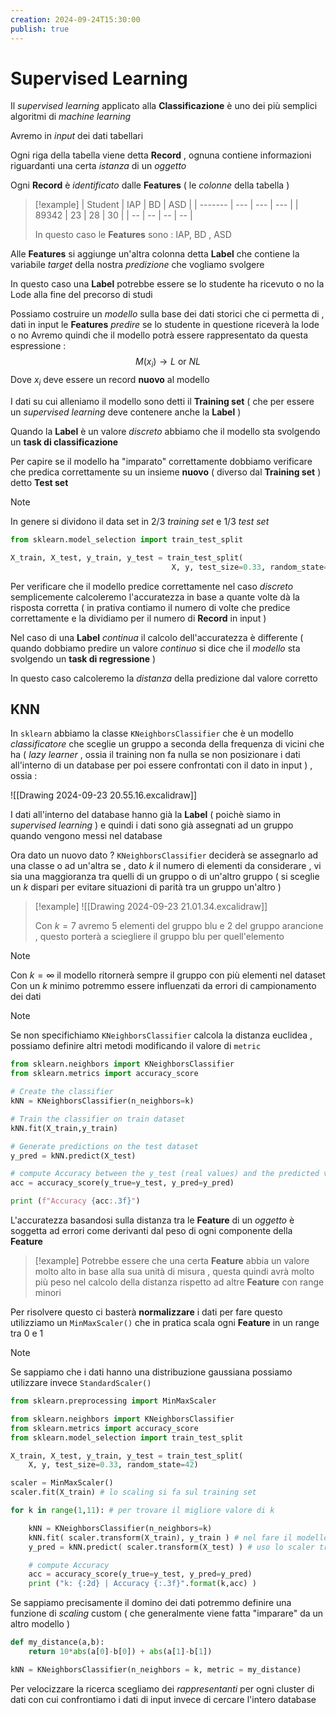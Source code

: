 ```yaml
---
creation: 2024-09-24T15:30:00
publish: true
---
```

# Supervised Learning 

Il *supervised learning* applicato alla **Classificazione** è uno dei più semplici algoritmi di *machine learning* 

Avremo in *input* dei dati tabellari 

Ogni riga della tabella viene detta **Record** , ognuna contiene informazioni riguardanti una certa *istanza* di un *oggetto* 

Ogni **Record** è *identificato* dalle **Features** ( le *colonne* della tabella ) 

>[!example]
>| Student | IAP | BD  | ASD |
| ------- | --- | --- | --- |
| 89342   | 23  | 28  | 30  |
| --      | --  | --  | --  |
>
>In questo caso le **Features** sono : IAP, BD , ASD 

Alle **Features** si aggiunge un'altra colonna detta **Label** che contiene la variabile *target* della nostra *predizione* che vogliamo svolgere 

In questo caso una **Label** potrebbe essere se lo studente ha ricevuto o no la Lode alla fine del precorso di studi 

Possiamo costruire un *modello* sulla base dei dati storici che ci permetta di , dati in input le **Features** *predire* se lo studente in questione riceverà la lode o no
Avremo quindi che il modello potrà essere rappresentato da questa espressione : 
$$M(x_i) \rightarrow L\ \text{or}\ NL$$
Dove $x_i$ deve essere un record **nuovo** al modello

I dati su cui alleniamo il modello sono detti il **Training set** ( che per essere un *supervised learning* deve contenere anche la **Label** )

Quando la **Label** è un valore *discreto* abbiamo che il modello sta svolgendo un **task di classificazione** 

Per capire se il modello ha "imparato" correttamente dobbiamo verificare che predica correttamente su un insieme **nuovo** ( diverso dal **Training set** ) detto **Test set**

>[!note]
>In genere si dividono il data set in 2/3 *training set* e 1/3 *test set*

```python
from sklearn.model_selection import train_test_split

X_train, X_test, y_train, y_test = train_test_split(
									X, y, test_size=0.33, random_state=42)
```

Per verificare che il modello predice correttamente nel caso *discreto* semplicemente calcoleremo l'accuratezza in base a quante volte dà la risposta corretta ( in prativa contiamo il numero di volte che predice correttamente e la dividiamo per il numero di **Record** in input )

Nel caso di una **Label** *continua* il calcolo dell'accuratezza è differente ( quando dobbiamo predire un valore *continuo* si dice che il *modello* sta svolgendo un **task di regressione** )

In questo caso calcoleremo la *distanza* della predizione dal valore corretto 

## KNN

In `sklearn` abbiamo la classe `KNeighborsClassifier` che è un modello *classificatore* che sceglie un gruppo a seconda della frequenza di vicini che ha ( *lazy learner* , ossia il training non fa nulla se non posizionare i dati all'interno di un database per poi essere confrontati con il dato in input ) , ossia : 

![[Drawing 2024-09-23 20.55.16.excalidraw]]

I dati all'interno del database hanno già la **Label** ( poichè siamo in *supervised learning* ) e quindi i dati sono già assegnati ad un gruppo quando vengono messi nel database

Ora dato un nuovo dato $?$ `KNeighborsClassifier` deciderà se assegnarlo ad una classe o ad un'altra se , dato $k$ il numero di elementi da considerare , vi sia una maggioranza tra quelli di un gruppo o di un'altro gruppo ( si sceglie un $k$ dispari per evitare situazioni di parità tra un gruppo un'altro ) 

>[!example]
![[Drawing 2024-09-23 21.01.34.excalidraw]]
>
>Con $k = 7$ avremo 5 elementi del gruppo blu e 2 del gruppo arancione , questo porterà a sciegliere il gruppo blu per quell'elemento

>[!note]
>Con $k=\infty$ il modello ritornerà sempre il gruppo con più elementi nel dataset
>Con un $k$ minimo potremmo essere influenzati da errori di campionamento dei dati
>

>[!note]
>Se non specifichiamo `KNeighborsClassifier` calcola la distanza euclidea , possiamo definire altri metodi modificando il valore di `metric`

```python
from sklearn.neighbors import KNeighborsClassifier
from sklearn.metrics import accuracy_score

# Create the classifier
kNN = KNeighborsClassifier(n_neighbors=k)

# Train the classifier on train dataset
kNN.fit(X_train,y_train)

# Generate predictions on the test dataset
y_pred = kNN.predict(X_test)

# compute Accuracy between the y_test (real values) and the predicted values y_pred
acc = accuracy_score(y_true=y_test, y_pred=y_pred)

print (f"Accuracy {acc:.3f}")
```

L'accuratezza basandosi sulla distanza tra le **Feature** di un *oggetto* è soggetta ad errori come derivanti dal peso di ogni componente della **Feature**

>[!example]
>Potrebbe essere che una certa **Feature** abbia un valore molto alto in base alla sua unità di misura , questa quindi avrà molto più peso nel calcolo della distanza rispetto ad altre **Feature** con range minori 

Per risolvere questo ci basterà **normalizzare** i dati per fare questo utilizziamo un `MinMaxScaler()` che in pratica scala ogni **Feature** in un range tra 0 e 1

>[!note]
>Se sappiamo che i dati hanno una distribuzione gaussiana possiamo utilizzare invece `StandardScaler()`

```python
from sklearn.preprocessing import MinMaxScaler

from sklearn.neighbors import KNeighborsClassifier
from sklearn.metrics import accuracy_score
from sklearn.model_selection import train_test_split

X_train, X_test, y_train, y_test = train_test_split(
    X, y, test_size=0.33, random_state=42)

scaler = MinMaxScaler()
scaler.fit(X_train) # lo scaling si fa sul training set 

for k in range(1,11): # per trovare il migliore valore di k

    kNN = KNeighborsClassifier(n_neighbors=k)
    kNN.fit( scaler.transform(X_train), y_train ) # nel fare il modello si applica lo scaling trovato .trasform sul training dataset
    y_pred = kNN.predict( scaler.transform(X_test) ) # uso lo scaler trovato su X_train per fare la trasformazione del dataset di test

    # compute Accuracy
    acc = accuracy_score(y_true=y_test, y_pred=y_pred)
    print ("k: {:2d} | Accuracy {:.3f}".format(k,acc) )
```

Se sappiamo precisamente il domino dei dati potremmo definire una funzione di *scaling* custom ( che generalmente viene fatta "imparare" da un altro modello )

```python
def my_distance(a,b):
    return 10*abs(a[0]-b[0]) + abs(a[1]-b[1])

kNN = KNeighborsClassifier(n_neighbors = k, metric = my_distance)
```

Per velocizzare la ricerca scegliamo dei *rappresentanti* per ogni cluster di dati con cui confrontiamo i dati di input invece di cercare l'intero database